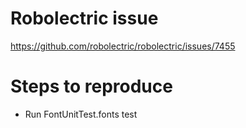 # Robolectric issue
https://github.com/robolectric/robolectric/issues/7455

# Steps to reproduce
* Run FontUnitTest.fonts test